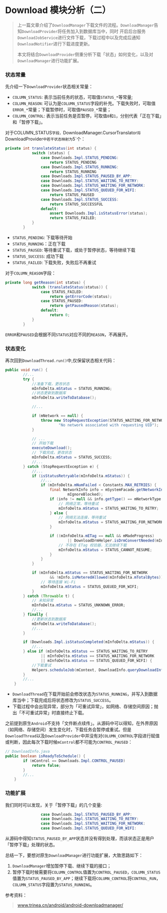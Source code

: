 # Download 模块分析（二）

> 上一篇文章介绍了`DownloadManager`下载文件的流程。`DownloadManager`告知`DownloadProvider`将任务加入到数据库当中，同时
> 开启后台服务`DownloadJobService`进行文件下载，下载过程中以及完成后通知`DownloadNotifier`进行下载进度更新。
>
> 本文将结合`DownloadProvider`侧重分析下载「状态」如何变化，以及对`DownloadManager`进行功能扩展。

### 状态常量
先介绍一下`DownloadProvider`状态相关常量：
- `COLUMN_STATUS`: 表示当前任务的状态，可取值`STATUS_*`等常量;
- `COLUMN_REASON`: 可认为是`COLUMN_STATUS`字段的补充。下载失败时，可取值`ERROR_*`常量；下载暂停时，可取值`PAUSED_*`常量；
- `COLUMN_CONTROL`: 表示当前任务是否暂停，可取值`0`和`1`，分别代表「正在下载」和「暂停下载」。

对于COLUMN_STATUS`字段，`DownloadManager.CursorTranslator`将`DownloadProvider`中若干状态映射为`5`个：

``` java
private int translateStatus(int status) {
            switch (status) {
                case Downloads.Impl.STATUS_PENDING:
                    return STATUS_PENDING
                case Downloads.Impl.STATUS_RUNNING:
                    return STATUS_RUNNING
                case Downloads.Impl.STATUS_PAUSED_BY_APP:
                case Downloads.Impl.STATUS_WAITING_TO_RETRY:
                case Downloads.Impl.STATUS_WAITING_FOR_NETWORK:
                case Downloads.Impl.STATUS_QUEUED_FOR_WIFI:
                    return STATUS_PAUSED
                case Downloads.Impl.STATUS_SUCCESS:
                    return STATUS_SUCCESSFUL
                default:
                    assert Downloads.Impl.isStatusError(status);
                    return STATUS_FAILED;
            }
        }
```

- `STATUS_PENDING`: 下载等待开始
- `STATUS_RUNNING`：正在下载
- `STATUS_PAUSED`: 等待重试下载，或处于暂停状态，等待继续下载
- `STATUS_SUCCESS`: 成功下载
- `STATUS_FAILED`: 下载失败，失败后不再重试

对于`COLUMN_REASON`字段：

``` java
private long getReason(int status) {
            switch (translateStatus(status)) {
                case STATUS_FAILED:
                    return getErrorCode(status);
                case STATUS_PAUSED:
                    return getPausedReason(status);
                default:
                    return 0;
            }
        }
```

`ERROR`和`PAUSED`会根据不同`STATUS`对应不同的`REASON`，不再展开。

### 状态变化
再次回到`DownloadThread.run()`中,仅保留状态相关代码：

``` java
public void run() {
        //...
        try {
            //准备下载，更改状态
            mInfoDelta.mStatus = STATUS_RUNNING;
            //状态更新到数据库
            mInfoDelta.writeToDatabase();

            //...

            if (mNetwork == null) {
                throw new StopRequestException(STATUS_WAITING_FOR_NETWORK,
                        "No network associated with requesting UID");
            }

            // ...
            // 开始下载
            executeDownload();
            // 下载完成，更改状态
            mInfoDelta.mStatus = STATUS_SUCCESS;
            //...
        } catch (StopRequestException e) {
            //...
            if (isStatusRetryable(mInfoDelta.mStatus)) {
                //...
                if (mInfoDelta.mNumFailed < Constants.MAX_RETRIES) {
                    final NetworkInfo info = mSystemFacade.getNetworkInfo(mNetwork, mInfo.mUid,
                            mIgnoreBlocked);
                    if (info != null && info.getType() == mNetworkType && info.isConnected()) {
                        // 网络正常，等待重试
                        mInfoDelta.mStatus = STATUS_WAITING_TO_RETRY;
                    } else {
                        // 网络无法连接，等待重试
                        mInfoDelta.mStatus = STATUS_WAITING_FOR_NETWORK;
                    }

                    if ((mInfoDelta.mETag == null && mMadeProgress)
                            || DownloadDrmHelper.isDrmConvertNeeded(mInfoDelta.mMimeType)) {
                        // 不存在 ETag 校验器，无法继续下载
                        mInfoDelta.mStatus = STATUS_CANNOT_RESUME;
                    }
                }
            }

            if (mInfoDelta.mStatus == STATUS_WAITING_FOR_NETWORK
                    && !mInfo.isMeteredAllowed(mInfoDelta.mTotalBytes)) {
                // 等待连接 Wi-Fi
                mInfoDelta.mStatus = STATUS_QUEUED_FOR_WIFI;
            }
        } catch (Throwable t) {
            // 未知异常
            mInfoDelta.mStatus = STATUS_UNKNOWN_ERROR;
            //...
        } finally {
            //更新状态到数据库
            mInfoDelta.writeToDatabase();
            //...
        }

        if (Downloads.Impl.isStatusCompleted(mInfoDelta.mStatus)) {
            //...
        } else if (mInfoDelta.mStatus == STATUS_WAITING_TO_RETRY
                || mInfoDelta.mStatus == STATUS_WAITING_FOR_NETWORK
                || mInfoDelta.mStatus == STATUS_QUEUED_FOR_WIFI) {
            //下载重试
            Helpers.scheduleJob(mContext, DownloadInfo.queryDownloadInfo(mContext, mId));
        }
        //...
    }
```

- `DownloadThread`在下载开始前会修改状态为`STATUS_RUNNING`，并写入到数据库当中；下载完成后将状态修改为`STATUS_SUCCESS`。
- 下载过程中会出现异常，部分为「可重试异常」，如网络、存储空间原因；抛出「不可重试异常」时直接终止下载。

之前提到原生`Android`不支持「文件断点续传」。从源码中可以得知，在外界原因（如网络、存储空间）发生变化时，下载任务会暂停或重试。但是`DownloadThread`以及`DownloadProvider`中并没有对`COLUMN_CONTROL`字段进行赋值或判断，因此每次下载时候`mControl`都不可能为`CONTROL_PAUSED`：

``` java
// DownloadInfo.java
public boolean isReadyToSchedule() {
        if (mControl == Downloads.Impl.CONTROL_PAUSED)
            return false;
        }
        //...
    }
```

### 功能扩展

我们同时可以发现，关于「暂停下载」的几个变量:

``` java
                case Downloads.Impl.STATUS_PAUSED_BY_APP:
                case Downloads.Impl.STATUS_WAITING_TO_RETRY:
                case Downloads.Impl.STATUS_WAITING_FOR_NETWORK:
                case Downloads.Impl.STATUS_QUEUED_FOR_WIFI:
```

从源码中得知`STATUS_PAUSED_BY_APP`状态并没有得到处理，而该状态正是用户「暂停下载」处理的状态。

总结一下，要想对原生`DownloadManager`进行功能扩展，大致思路如下：
1. `DownloadManager`增加暂停下载、继续下载的接口；
2. 暂停下载时候需要将`COLUMN_CONTROL`值置为`CONTROL_PAUSED`，`COLUMN_STATUS`值置为`STATUS_PAUSED_BY_APP`；继续下载将`COLUMN_CONTROL`将`CONTROL_RUN`，`COLUMN_STATUS`字段置为`STATUS_RUNNING`。

参考资料：
> www.trinea.cn/android/android-downloadmanager/

